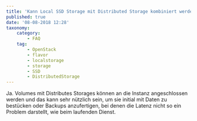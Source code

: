```yaml
---
title: 'Kann Local SSD Storage mit Distributed Storage kombiniert werden?'
published: true
date: '08-08-2018 12:28'
taxonomy:
    category:
        - FAQ
    tag:
        - OpenStack
        - flavor
        - localstorage
        - storage
        - SSD
        - DistributedStorage
---
```


Ja. Volumes mit Distributes Storages können an die Instanz angeschlossen werden und das kann sehr nützlich sein, um sie initial mit Daten zu bestücken oder Backups anzufertigen, bei denen die Latenz nicht so ein Problem darstellt, wie beim laufenden Dienst.